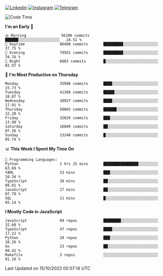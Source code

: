 [![Linkedin](https://img.shields.io/badge/-Archie-blue?style=flat-square&labelColor=gray&logo=Linkedin&logoColor=white&link=https://www.linkedin.com/in/archisdi)](https://www.linkedin.com/in/archisdi)
[![Instagram](https://img.shields.io/badge/-@archisdi-orange?style=flat-square&labelColor=gray&logo=Instagram&logoColor=white&link=https://www.instagram.com/archisdi)](https://www.instagram.com/archisdi)
[![Telegram](https://img.shields.io/badge/-aai-informational?style=flat-square&labelColor=gray&logo=telegram&logoColor=white&link=https://t.me/archisdi)](https://t.me/archisdi)

<!--START_SECTION:waka-->
![Code Time](http://img.shields.io/badge/Code%20Time-2%2C414%20hrs%2046%20mins-blue)

**I'm an Early 🐤** 

```text
🌞 Morning                56100 commits       ██████░░░░░░░░░░░░░░░░░░░   24.51 % 
🌆 Daytime                86408 commits       █████████░░░░░░░░░░░░░░░░   37.75 % 
🌃 Evening                79561 commits       █████████░░░░░░░░░░░░░░░░   34.76 % 
🌙 Night                  6803 commits        █░░░░░░░░░░░░░░░░░░░░░░░░   02.97 % 
```
📅 **I'm Most Productive on Thursday** 

```text
Monday                   35996 commits       ████░░░░░░░░░░░░░░░░░░░░░   15.73 % 
Tuesday                  41368 commits       █████░░░░░░░░░░░░░░░░░░░░   18.07 % 
Wednesday                38927 commits       ████░░░░░░░░░░░░░░░░░░░░░   17.01 % 
Thursday                 50803 commits       ██████░░░░░░░░░░░░░░░░░░░   22.20 % 
Friday                   32029 commits       ███░░░░░░░░░░░░░░░░░░░░░░   13.99 % 
Saturday                 16609 commits       ██░░░░░░░░░░░░░░░░░░░░░░░   07.26 % 
Sunday                   13140 commits       █░░░░░░░░░░░░░░░░░░░░░░░░   05.74 % 
```


📊 **This Week I Spent My Time On** 

```text
💬 Programming Languages: 
Python                   2 hrs 25 mins       ████████████████░░░░░░░░░   63.69 % 
YAML                     23 mins             ███░░░░░░░░░░░░░░░░░░░░░░   10.34 % 
TypeScript               20 mins             ██░░░░░░░░░░░░░░░░░░░░░░░   08.81 % 
JavaScript               17 mins             ██░░░░░░░░░░░░░░░░░░░░░░░   07.70 % 
SQL                      11 mins             █░░░░░░░░░░░░░░░░░░░░░░░░   05.14 % 
```

**I Mostly Code in JavaScript** 

```text
JavaScript               89 repos            ████████░░░░░░░░░░░░░░░░░   32.60 % 
TypeScript               47 repos            ████░░░░░░░░░░░░░░░░░░░░░   17.22 % 
Python                   28 repos            ███░░░░░░░░░░░░░░░░░░░░░░   10.26 % 
Go                       23 repos            ██░░░░░░░░░░░░░░░░░░░░░░░   08.42 % 
Makefile                 3 repos             ░░░░░░░░░░░░░░░░░░░░░░░░░   01.10 % 
```




 Last Updated on 15/10/2023 00:57:14 UTC
<!--END_SECTION:waka-->